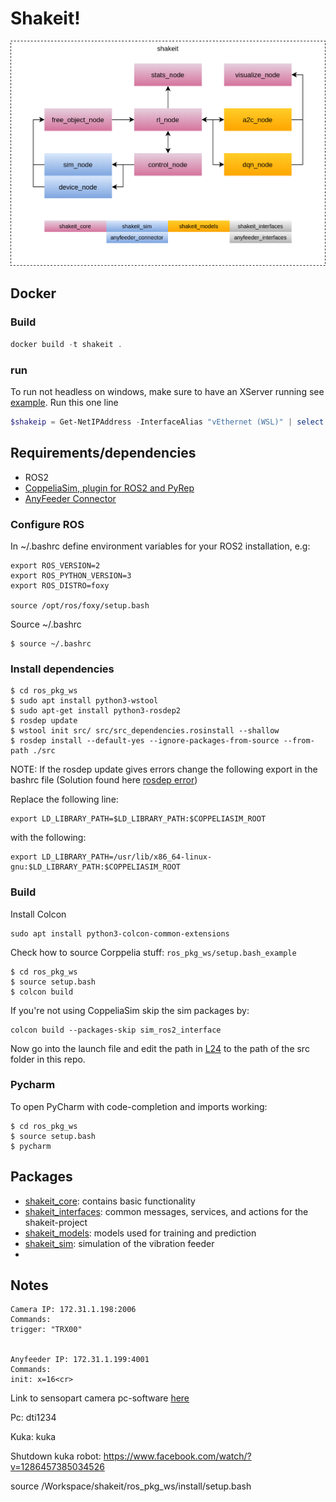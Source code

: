 # Shakeit!
![shakeit_overview](docs/shakeit.png)

## Docker

### Build

```powershell
docker build -t shakeit .
```

### run

To run not headless on windows, make sure to have an XServer running see [example](https://github.com/SHOP4CF/moni2#windows-wsl-2). Run this one line

```powershell
$shakeip = Get-NetIPAddress -InterfaceAlias "vEthernet (WSL)" | select -exp "IPAddress"; docker run -it --rm --name shakeit -e DISPLAY=${shakeip}:0.0 shakeit ros2 launch shakeit_experiments run_sim_experiment.launch.py
```

## Requirements/dependencies
* ROS2
* [CoppeliaSim, plugin for ROS2 and PyRep](ros_pkg_ws/src/shakeit_sim/README.md)
* [AnyFeeder Connector](http://robotgit.localdom.net/ai-box/components/anyfeeder/anyfeeder_connector)

### Configure ROS
In ~/.bashrc define environment variables for your ROS2 installation, e.g:
```
export ROS_VERSION=2
export ROS_PYTHON_VERSION=3
export ROS_DISTRO=foxy

source /opt/ros/foxy/setup.bash
```
Source ~/.bashrc
```
$ source ~/.bashrc
```

### Install dependencies
```
$ cd ros_pkg_ws
$ sudo apt install python3-wstool
$ sudo apt-get install python3-rosdep2
$ rosdep update
$ wstool init src/ src/src_dependencies.rosinstall --shallow
$ rosdep install --default-yes --ignore-packages-from-source --from-path ./src
``` 

NOTE: If the rosdep update gives errors change the following export in the bashrc file (Solution found here [rosdep error](https://github.com/ros-infrastructure/rosdep/issues/576))

Replace the following line:
```
export LD_LIBRARY_PATH=$LD_LIBRARY_PATH:$COPPELIASIM_ROOT
```

with the following:
```
export LD_LIBRARY_PATH=/usr/lib/x86_64-linux-gnu:$LD_LIBRARY_PATH:$COPPELIASIM_ROOT
```


### Build

Install Colcon
```
sudo apt install python3-colcon-common-extensions
```

Check how to source Corppelia stuff: `ros_pkg_ws/setup.bash_example`

```
$ cd ros_pkg_ws
$ source setup.bash
$ colcon build
```

If you're not using CoppeliaSim skip the sim packages by:

```
colcon build --packages-skip sim_ros2_interface
```

Now go into the launch file and edit the path in [L24](http://robotgit.localdom.net/ai-box/applications/shakeit/-/blob/master/ros_pkg_ws/src/shakeit_experiments/launch/run_experiment.launch.py#L24)
to the path of the src folder in this repo.

### Pycharm
To open PyCharm with code-completion and imports working:
```
$ cd ros_pkg_ws
$ source setup.bash
$ pycharm
```

## Packages
* [shakeit_core](ros_pkg_ws/src/shakeit_core/README.md): contains basic functionality
* [shakeit_interfaces](ros_pkg_ws/src/shakeit_interfaces/README.md): common messages, services, and actions for the shakeit-project
* [shakeit_models](ros_pkg_ws/src/shakeit_models/README.md): models used for training and prediction
* [shakeit_sim](ros_pkg_ws/src/shakeit_sim/README.md): simulation of the vibration feeder
* 

## Notes
```
Camera IP: 172.31.1.198:2006
Commands:
trigger: "TRX00"


Anyfeeder IP: 172.31.1.199:4001
Commands:
init: x=16<cr>
```
Link to sensopart camera pc-software [here](https://www.sensopart.com/en/service/downloads/90-visor-pc-software/)

Pc: dti1234

Kuka: kuka

Shutdown kuka robot: https://www.facebook.com/watch/?v=1286457385034526

source /Workspace/shakeit/ros_pkg_ws/install/setup.bash


